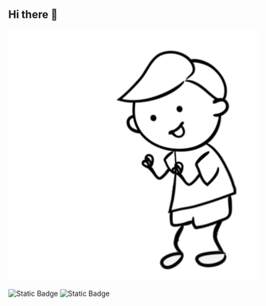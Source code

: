## Hi there 👋

<img src="https://github.com/ValentinT90/ValentinT90/blob/main/Смайл.gif" alt="the unlimited" width="600">

![Static Badge](https://img.shields.io/badge/py-python-orange?style=plastic&logo=python)
![Static Badge](https://img.shields.io/badge/Valentin-Tarasov-black?style=plastic&logo=python)
